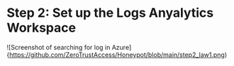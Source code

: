 # Step 2: Set up the Logs Anyalytics Workspace

![Screenshot of searching for log in Azure]{https://github.com/ZeroTrustAccess/Honeypot/blob/main/step2_law1.png)

